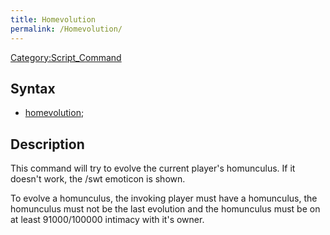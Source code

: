```yaml
---
title: Homevolution
permalink: /Homevolution/
---
```


[Category:Script_Command](/Category:Script_Command "wikilink")

Syntax
------

-   [homevolution](/homevolution "wikilink");

Description
-----------

This command will try to evolve the current player's homunculus. If it doesn't work, the /swt emoticon is shown.

To evolve a homunculus, the invoking player must have a homunculus, the homunculus must not be the last evolution and the homunculus must be on at least 91000/100000 intimacy with it's owner.